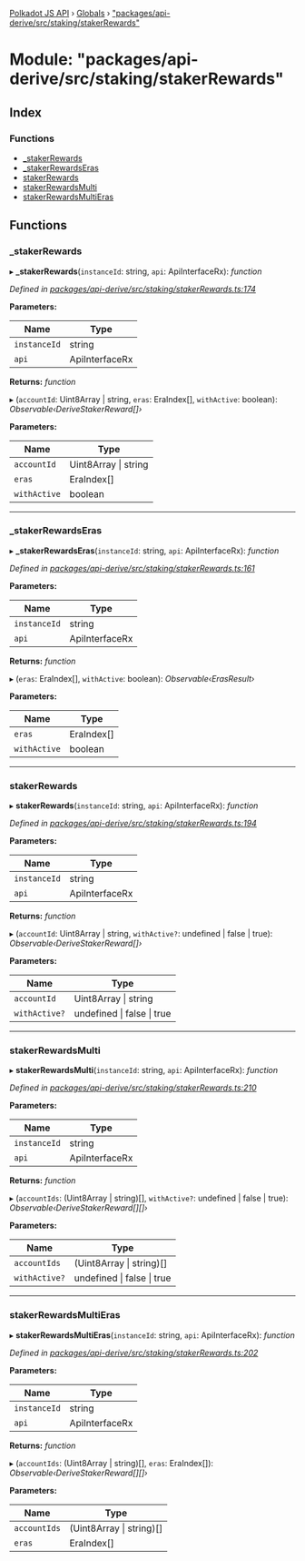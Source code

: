 [Polkadot JS API](../README.md) › [Globals](../globals.md) › ["packages/api-derive/src/staking/stakerRewards"](_packages_api_derive_src_staking_stakerrewards_.md)

# Module: "packages/api-derive/src/staking/stakerRewards"

## Index

### Functions

* [_stakerRewards](_packages_api_derive_src_staking_stakerrewards_.md#_stakerrewards)
* [_stakerRewardsEras](_packages_api_derive_src_staking_stakerrewards_.md#_stakerrewardseras)
* [stakerRewards](_packages_api_derive_src_staking_stakerrewards_.md#stakerrewards)
* [stakerRewardsMulti](_packages_api_derive_src_staking_stakerrewards_.md#stakerrewardsmulti)
* [stakerRewardsMultiEras](_packages_api_derive_src_staking_stakerrewards_.md#stakerrewardsmultieras)

## Functions

###  _stakerRewards

▸ **_stakerRewards**(`instanceId`: string, `api`: ApiInterfaceRx): *function*

*Defined in [packages/api-derive/src/staking/stakerRewards.ts:174](https://github.com/polkadot-js/api/blob/3151c08aca/packages/api-derive/src/staking/stakerRewards.ts#L174)*

**Parameters:**

Name | Type |
------ | ------ |
`instanceId` | string |
`api` | ApiInterfaceRx |

**Returns:** *function*

▸ (`accountId`: Uint8Array | string, `eras`: EraIndex[], `withActive`: boolean): *Observable‹DeriveStakerReward[]›*

**Parameters:**

Name | Type |
------ | ------ |
`accountId` | Uint8Array &#124; string |
`eras` | EraIndex[] |
`withActive` | boolean |

___

###  _stakerRewardsEras

▸ **_stakerRewardsEras**(`instanceId`: string, `api`: ApiInterfaceRx): *function*

*Defined in [packages/api-derive/src/staking/stakerRewards.ts:161](https://github.com/polkadot-js/api/blob/3151c08aca/packages/api-derive/src/staking/stakerRewards.ts#L161)*

**Parameters:**

Name | Type |
------ | ------ |
`instanceId` | string |
`api` | ApiInterfaceRx |

**Returns:** *function*

▸ (`eras`: EraIndex[], `withActive`: boolean): *Observable‹ErasResult›*

**Parameters:**

Name | Type |
------ | ------ |
`eras` | EraIndex[] |
`withActive` | boolean |

___

###  stakerRewards

▸ **stakerRewards**(`instanceId`: string, `api`: ApiInterfaceRx): *function*

*Defined in [packages/api-derive/src/staking/stakerRewards.ts:194](https://github.com/polkadot-js/api/blob/3151c08aca/packages/api-derive/src/staking/stakerRewards.ts#L194)*

**Parameters:**

Name | Type |
------ | ------ |
`instanceId` | string |
`api` | ApiInterfaceRx |

**Returns:** *function*

▸ (`accountId`: Uint8Array | string, `withActive?`: undefined | false | true): *Observable‹DeriveStakerReward[]›*

**Parameters:**

Name | Type |
------ | ------ |
`accountId` | Uint8Array &#124; string |
`withActive?` | undefined &#124; false &#124; true |

___

###  stakerRewardsMulti

▸ **stakerRewardsMulti**(`instanceId`: string, `api`: ApiInterfaceRx): *function*

*Defined in [packages/api-derive/src/staking/stakerRewards.ts:210](https://github.com/polkadot-js/api/blob/3151c08aca/packages/api-derive/src/staking/stakerRewards.ts#L210)*

**Parameters:**

Name | Type |
------ | ------ |
`instanceId` | string |
`api` | ApiInterfaceRx |

**Returns:** *function*

▸ (`accountIds`: (Uint8Array | string)[], `withActive?`: undefined | false | true): *Observable‹DeriveStakerReward[][]›*

**Parameters:**

Name | Type |
------ | ------ |
`accountIds` | (Uint8Array &#124; string)[] |
`withActive?` | undefined &#124; false &#124; true |

___

###  stakerRewardsMultiEras

▸ **stakerRewardsMultiEras**(`instanceId`: string, `api`: ApiInterfaceRx): *function*

*Defined in [packages/api-derive/src/staking/stakerRewards.ts:202](https://github.com/polkadot-js/api/blob/3151c08aca/packages/api-derive/src/staking/stakerRewards.ts#L202)*

**Parameters:**

Name | Type |
------ | ------ |
`instanceId` | string |
`api` | ApiInterfaceRx |

**Returns:** *function*

▸ (`accountIds`: (Uint8Array | string)[], `eras`: EraIndex[]): *Observable‹DeriveStakerReward[][]›*

**Parameters:**

Name | Type |
------ | ------ |
`accountIds` | (Uint8Array &#124; string)[] |
`eras` | EraIndex[] |
